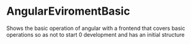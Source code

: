 # AngularEviromentBasic
Shows the basic operation of angular with a frontend that covers basic operations so as not to start 0 development and has an initial structure 
